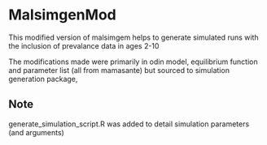 
# MalsimgenMod

<!-- badges: start -->
<!-- badges: end -->

This modified version of malsimgem helps to generate simulated runs with the inclusion of prevalance data in ages 2-10

The modifications made were primarily in odin model, equilibrium function and parameter list (all from mamasante) but sourced to simulation generation package, 

## Note

generate_simulation_script.R was added to detail simulation parameters (and arguments)

